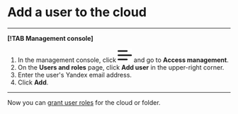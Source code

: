 # Add a user to the cloud

---

**[!TAB Management console]**

1. In the management console, click ![image](../../../_assets/ugly-sandwich.svg) and go to **Access management**.
2. On the **Users and roles** page, click **Add user** in the upper-right corner.
3. Enter the user's Yandex email address.
4. Click **Add**.

---

Now you can [grant user roles](../roles/grant.md) for the cloud or folder.

